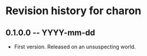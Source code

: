 # Revision history for charon

## 0.1.0.0  -- YYYY-mm-dd

* First version. Released on an unsuspecting world.
